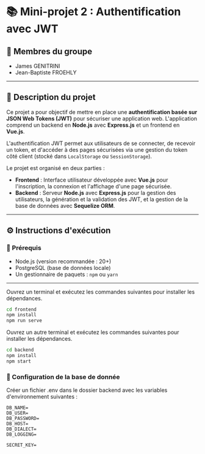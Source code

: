 # 📚 Mini-projet 2 : Authentification avec JWT

## 👥 Membres du groupe

- James GENITRINI
- Jean-Baptiste FROEHLY

---

## 📝 Description du projet

Ce projet a pour objectif de mettre en place une **authentification basée sur JSON Web Tokens (JWT)** pour sécuriser une application web. L'application comprend un backend en **Node.js** avec **Express.js** et un frontend en **Vue.js**. 

L'authentification JWT permet aux utilisateurs de se connecter, de recevoir un token, et d'accéder à des pages sécurisées via une gestion du token côté client (stocké dans `LocalStorage` ou `SessionStorage`).

Le projet est organisé en deux parties :

- **Frontend** : Interface utilisateur développée avec **Vue.js** pour l'inscription, la connexion et l'affichage d'une page sécurisée.
- **Backend** : Serveur **Node.js** avec **Express.js** pour la gestion des utilisateurs, la génération et la validation des JWT, et la gestion de la base de données avec **Sequelize ORM**.

---

## ⚙️ Instructions d'exécution

### 🔧 Prérequis

- Node.js (version recommandée : 20+)
- PostgreSQL (base de données locale)
- Un gestionnaire de paquets : `npm` ou `yarn`

---

Ouvrez un terminal et exécutez les commandes suivantes pour installer les dépendances.

```bash
cd frontend
npm install
npm run serve
```

Ouvrez un autre terminal et exécutez les commandes suivantes pour installer les dépendances.

```bash
cd backend
npm install
npm start
```

### 🔑 Configuration de la base de donnée

Créer un fichier .env dans le dossier backend avec les variables d'environnement suivantes :

```env
DB_NAME=
DB_USER=
DB_PASSWORD=
DB_HOST=
DB_DIALECT=
DB_LOGGING=

SECRET_KEY=
```
